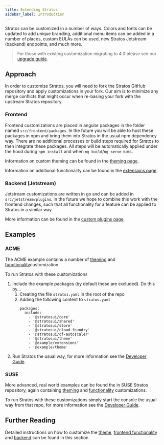 ```yaml
---
title: Extending Stratos
sidebar_label: Introduction
---
```


Stratos can be customized in a number of ways. Colors and fonts can be updated to add unique branding, additional menu items can be added in a number of places, custom EULAs can be used, new Stratos Jetstream (backend) endpoints, and much more.

> For those with existing customization migrating to 4.0 please see our [upgrade guide](/docs/extensions/v4-migration).

## Approach

In order to customize Stratos, you will need to fork the Stratos GitHub repository and apply customizations in your fork. Our aim is to minimize any merge conflicts that might occur when re-basing your fork with the upstream Stratos repository.

### Frontend

Frontend customizations are placed in angular packages in the folder named `src/frontend/packages`. In the future you will be able to host these packages in npm and bring them into Stratos in the usual npm dependency way. There are no additional processes or build steps required for Stratos to then integrate these packages. All steps will be automatically applied under the hood during `npm install` and when `ng build`/`ng serve` runs.

Information on custom theming can be found in the [theming page](/docs/extensions/theming).

Information on additional functionality can be found in the [extensions page](/docs/extensions/frontend).

### Backend (Jetstream)

Jetstream customizations are written in go and can be added in `src/jetstream/plugins`. In the future we hope to combine this work with the frontend changes, such that all functionality for
a feature can be applied to Stratos in a similar way.

More information can be found in the [custom plugins page](/docs/extensions/backend).

## Examples

### ACME
The ACME example contains a number of [theming](https://github.com/cloudfoundry/stratos/tree/master/src/frontend/packages/example-theme) and [functionality](https://github.com/cloudfoundry/stratos/tree/master/src/frontend/packages/example-extensions)customization.

To run Stratos with these customizations

1. Include the example packages (by default these are excluded). Do this by...
   1. Creating the file `stratos.yaml` in the root of the repo
   2. Adding the following content to `stratos.yaml`
      ```
      packages:
        include:
          - '@stratosui/core'
          - '@stratosui/shared'
          - '@stratosui/store'
          - '@stratosui/cloud-foundry'
          - '@stratosui/cf-autoscaler'
          - '@stratosui/theme'
          - '@example/extensions'
          - '@example/theme'
      ```
1. Run Stratos the usual way, for more information see the [Developer Guide](/docs/developer/introduction).

### SUSE

More advanced, real world examples can be found the in SUSE Stratos repository, again containing [theming](https://github.com/SUSE/stratos/tree/master/src/frontend/packages/suse-theme) and [functionality](https://github.com/SUSE/stratos/tree/master/src/frontend/packages/suse-extensions) customizations.

To run Stratos with these customizations simply start the console the usual way from that repo, for more information see the [Developer Guide](/docs/developer/introduction).

## Further Reading

Detailed instructions on how to customize the [theme](/docs/extensions/theming), [frontend functionality](/docs/extensions/frontend) and [backend](/docs/extensions/backend) can be found in this section.
